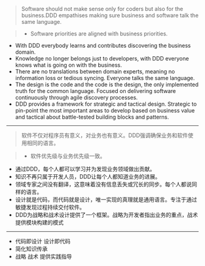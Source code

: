 
> Software should not make sense only for coders but also for the business.DDD empathises making sure business and software talk the same language.  

>* Software priorities are aligned with business priorities.  * With DDD everybody learns and contributes discovering the business domain.* Knowledge no longer belongs just to developers, with DDD everyone knows what is going on with the business.* There are no translations between domain experts, meaning no information loss or tedious syncing. Everyone talks the same language.* The design is the code and the code is the design, the only implemented truth for the common language. Focused on delivering software continuously through agile discovery processes.* DDD provides a framework for strategic and tactical design. Strategic to pin-point the most important areas to develop based on business value and tactical about battle-tested building blocks and patterns.    

---

> 软件不仅对程序员有意义，对业务也有意义。DDD强调确保业务和软件使用相同的语言。

>* 软件优先级与业务优先级一致。
* 通过DDD，每个人都可以学习并为发现业务领域做出贡献。
* 知识不再只属于开发人员，DDD让每个人都知道业务的进展。
* 领域专家之间没有翻译，这意味着没有信息丢失或冗长的同步。每个人都说同样的语言。
* 设计就是代码，而代码就是设计，唯一实现的真理就是通用语言。专注于通过敏捷发现过程持续交付软件。
* DDD为战略和战术设计提供了一个框架。战略为开发者指出业务的重点，战术提供模块构建的模式

---

* 代码即设计  设计即代码
* 简化知识传承
* 战略 战术 提供实践指导